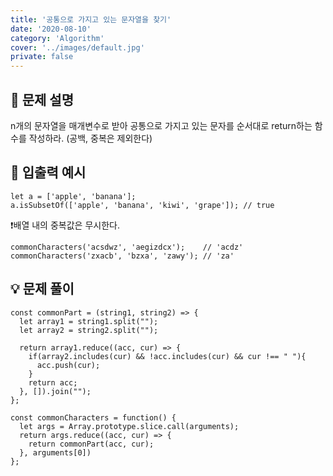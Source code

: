 ```yaml
---
title: '공통으로 가지고 있는 문자열을 찾기'
date: '2020-08-10'
category: 'Algorithm'
cover: '../images/default.jpg'
private: false
---
```


## 📖 문제 설명

n개의 문자열을 매개변수로 받아 공통으로 가지고 있는 문자를 순서대로 return하는 함수를 작성하라. (공백, 중복은 제외한다)

## 🧪 입출력 예시

```
let a = ['apple', 'banana'];
a.isSubsetOf(['apple', 'banana', 'kiwi', 'grape']); // true
```

❗배열 내의 중복값은 무시한다.

```
commonCharacters('acsdwz', 'aegizdcx');    // 'acdz'
commonCharacters('zxacb', 'bzxa', 'zawy'); // 'za'
```

## 💡 문제 풀이

```
const commonPart = (string1, string2) => {
  let array1 = string1.split("");
  let array2 = string2.split("");

  return array1.reduce((acc, cur) => {
    if(array2.includes(cur) && !acc.includes(cur) && cur !== " "){
      acc.push(cur);
    }
    return acc;
  }, []).join("");
};

const commonCharacters = function() {
  let args = Array.prototype.slice.call(arguments);
  return args.reduce((acc, cur) => {
    return commonPart(acc, cur);
  }, arguments[0])
};

```

